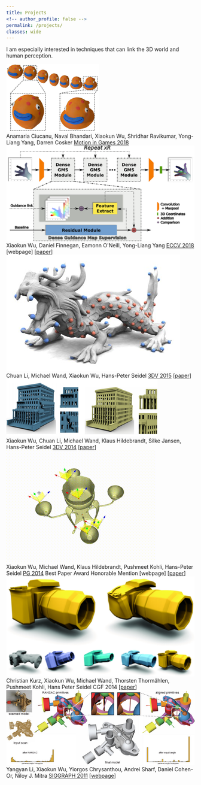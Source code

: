 ```yaml
---
title: Projects
<!-- author_profile: false -->
permalink: /projects/
classes: wide
---
```

I am especially interested in techniques that can link the 3D world and human perception.

<div class="pub_row">
  <div class="pub_img">
    <img src="/projects/18mig-stop-motion/blob_fish.png">
  </div>
  <div class="pub_txt">
    <title>E-StopMotion: digitizing stop motion for enhanced animation and games</title>
    <author>Anamaria Ciucanu, Naval Bhandari, Xiaokun Wu, Shridhar Ravikumar, Yong-Liang Yang, Darren Cosker</author>
    <publisher><a href="http://cyprusconferences.org/mig2018/">Motion in Games 2018</a></publisher>
  </div>
</div>

<div class="pub_row">
  <div class="pub_img">
    <img src="/projects/18eccv-hand-maps/eccv2018pipeline.png">
  </div>
  <div class="pub_txt">
    <title>HandMap: Robust hand pose estimation via intermediate dense guidance map supervision</title>
    <author>Xiaokun Wu, Daniel Finnegan, Eamonn O'Neill, Yong-Liang Yang</author>
    <publisher><a href="https://eccv2018.org/">ECCV 2018</a></publisher>
    <links>
      [webpage]
      [<a href="http://openaccess.thecvf.com/content_ECCV_2018/papers/Xiaokun_Wu_HandMap_Robust_Hand_ECCV_2018_paper.pdf">paper</a>]
    </links>
  </div>
</div>

<!-- <img src="/projects/18eccv-hand-maps/eccv2018pipeline.png">
**HandMap: Robust hand pose estimation via intermediate dense guidance map supervision**  
Xiaokun Wu, Daniel Finnegan, Eamonn O'Neill, Yong-Liang Yang  
_ECCV 2018_  
\[project\]\[paper\]   -->

<div class="pub_row">
  <div class="pub_img">
    <img src="/projects/153dv-co-occurrence/dragonTiles.jpg">
  </div>
  <div class="pub_txt">
    <title>Approximate 3D Partial Symmetry Detection Using Co-occurrence Analysis</title>
    <author>Chuan Li, Michael Wand, Xiaokun Wu, Hans-Peter Seidel</author>
    <publisher><a href="http://3dv2015.inria.fr/index.html">3DV 2015</a></publisher>
    <links>
      [<a href="https://ieeexplore.ieee.org/document/7335511">paper</a>]
    </links>
  </div>
</div>

<div class="pub_row">
  <div class="pub_img">
    <img src="/projects/143dv-retarget/compare.png">
  </div>
  <div class="pub_txt">
    <title>3D Model Retargeting Using Offset Statistics</title>
    <author>Xiaokun Wu, Chuan Li, Michael Wand, Klaus Hildebrandt, Silke Jansen, Hans-Peter Seidel</author>
    <publisher><a href="http://www.3dimpvt.org/">3DV 2014</a></publisher>
    <links>
      [<a href="https://ieeexplore.ieee.org/document/7035845">paper</a>]
    </links>
  </div>
</div>

<div class="pub_row">
  <div class="pub_img">
    <img src="/projects/14pg-symm-edit/CenterPiece.gif">
  </div>
  <div class="pub_txt">
    <title>Real-Time Symmetry-Preserving Deformation</title>
    <author>Xiaokun Wu, Michael Wand, Klaus Hildebrandt, Pushmeet Kohli, Hans-Peter Seidel</author>
    <publisher><a href="http://graphics.ewha.ac.kr/PG14/">PG 2014</a></publisher>
    <award>Best Paper Award Honorable Mention</award>
    <links>
      [webpage]
      [<a href="https://onlinelibrary.wiley.com/doi/full/10.1111/cgf.12491">paper</a>]
    </links>
  </div>
</div>

<div class="pub_row">
  <div class="pub_img">
    <img src="/projects/14cgf-symm-deform/camera.png">
  </div>
  <div class="pub_txt">
    <title>Symmetry-Aware Template Deformation and Fitting</title>
    <author>Christian Kurz, Xiaokun Wu, Michael Wand, Thorsten Thormählen, Pushmeet Kohli, Hans Peter Seidel</author>
    <publisher>CGF 2014</publisher>
    <links>
      [<a href="https://onlinelibrary.wiley.com/doi/full/10.1111/cgf.12344">paper</a>]
    </links>
  </div>
</div>

<div class="pub_row">
  <div class="pub_img">
    <img src="/projects/11siggraph-globfit/pipe_surface.jpg">
  </div>
  <div class="pub_txt">
    <title>GlobFit: Consistently Fitting Primitives by Discovering Global Relations</title>
    <author>Yangyan Li, Xiaokun Wu, Yiorgos Chrysanthou, Andrei Sharf, Daniel Cohen-Or, Niloy J. Mitra</author>
    <publisher><a href="http://s2011.siggraph.org/">SIGGRAPH 2011</a></publisher>
    <links>
      [<a href="http://vecg.cs.ucl.ac.uk/Projects/SmartGeometry/globFit/globFit_sigg11.html">webpage</a>]
    </links>
  </div>
</div>
